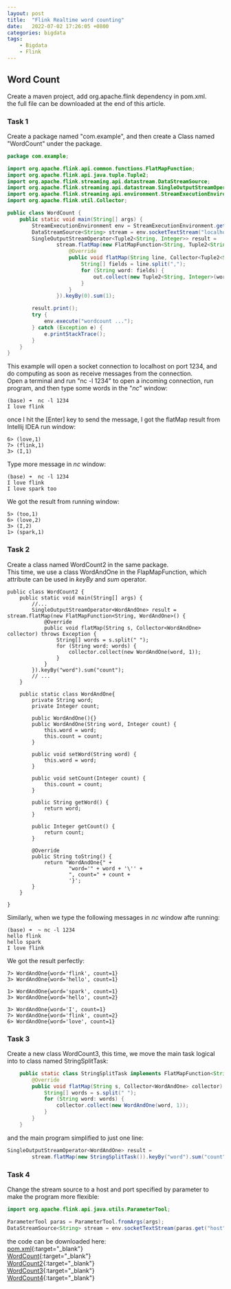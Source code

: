 ```yaml
---
layout: post
title:  "Flink Realtime word counting"
date:   2022-07-02 17:26:05 +0800
categories: bigdata
tags:
    - Bigdata
    - Flink
---
```


## Word Count 
Create a maven project, add org.apache.flink dependency in pom.xml.   
the full file can be downloaded at the end of this article.

### Task 1
Create a package named "com.example", and then create a Class named "WordCount" under the package.
```java
package com.example;

import org.apache.flink.api.common.functions.FlatMapFunction;
import org.apache.flink.api.java.tuple.Tuple2;
import org.apache.flink.streaming.api.datastream.DataStreamSource;
import org.apache.flink.streaming.api.datastream.SingleOutputStreamOperator;
import org.apache.flink.streaming.api.environment.StreamExecutionEnvironment;
import org.apache.flink.util.Collector;

public class WordCount {
    public static void main(String[] args) {
        StreamExecutionEnvironment env = StreamExecutionEnvironment.getExecutionEnvironment();
        DataStreamSource<String> stream = env.socketTextStream("localhost",1234);
        SingleOutputStreamOperator<Tuple2<String, Integer>> result =
                stream.flatMap(new FlatMapFunction<String, Tuple2<String, Integer>>() {
                    @Override
                    public void flatMap(String line, Collector<Tuple2<String, Integer>> out) throws Exception {
                        String[] fields = line.split(",");
                        for (String word: fields) {
                            out.collect(new Tuple2<String, Integer>(word, 1));
                        }
                    }
                }).keyBy(0).sum(1);

        result.print();
        try {
            env.execute("wordcount ...");
        } catch (Exception e) {
            e.printStackTrace();
        }
    }
}
```

This example will open a socket connection to localhost on port 1234, and do computing as soon as receive messages from the connection.  
Open a terminal and run "nc -l 1234" to open a incoming connection, run program, and then type some words in the "_nc_" window: 
```shell
(base) ➜  nc -l 1234
I love flink
```
once I hit the [Enter] key to send the message, I got the flatMap result from Intellij IDEA run window:
```shell
6> (love,1)
7> (flink,1)
3> (I,1)
```
Type more message in _nc_ window:
```shell
(base) ➜  nc -l 1234
I love flink
I love spark too
```
We got the result from running window:
```shell
5> (too,1)
6> (love,2)
3> (I,2)
1> (spark,1)
```


### Task 2
Create a class named WordCount2 in the same package.  
This time, we use a class WordAndOne in the FlapMapFunction, which attribute can be used in _keyBy_ and _sum_ operator. 
```shell
public class WordCount2 {
    public static void main(String[] args) {
        //...
        SingleOutputStreamOperator<WordAndOne> result = stream.flatMap(new FlatMapFunction<String, WordAndOne>() {
            @Override
            public void flatMap(String s, Collector<WordAndOne> collector) throws Exception {
                String[] words = s.split(" ");
                for (String word: words) {
                    collector.collect(new WordAndOne(word, 1));
                }
            }
        }).keyBy("word").sum("count");
        // ...
    }

    public static class WordAndOne{
        private String word;
        private Integer count;

        public WordAndOne(){}
        public WordAndOne(String word, Integer count) {
            this.word = word;
            this.count = count;
        }

        public void setWord(String word) {
            this.word = word;
        }

        public void setCount(Integer count) {
            this.count = count;
        }

        public String getWord() {
            return word;
        }

        public Integer getCount() {
            return count;
        }

        @Override
        public String toString() {
            return "WordAndOne{" +
                    "word='" + word + '\'' +
                    ", count=" + count +
                    '}';
        }
    }

}
```
Similarly, when we type the following messages in _nc_ window afte running: 
```shell
(base) ➜  ~ nc -l 1234
hello flink
hello spark
I love flink
```
We got the result perfectly:
```shell
7> WordAndOne{word='flink', count=1}
3> WordAndOne{word='hello', count=1}

1> WordAndOne{word='spark', count=1}
3> WordAndOne{word='hello', count=2}

3> WordAndOne{word='I', count=1}
7> WordAndOne{word='flink', count=2}
6> WordAndOne{word='love', count=1}
```


### Task 3
Create a new class WordCount3, this time, we move the main task logical into to class named StringSplitTask:
```java
    public static class StringSplitTask implements FlatMapFunction<String, WordAndOne>{
        @Override
        public void flatMap(String s, Collector<WordAndOne> collector) throws Exception {
            String[] words = s.split(" ");
            for (String word: words) {
                collector.collect(new WordAndOne(word, 1));
            }
        }
    }
```
and the main program simplified to just one line:
```java
SingleOutputStreamOperator<WordAndOne> result =
        stream.flatMap(new StringSplitTask()).keyBy("word").sum("count");
```


### Task 4
Change the stream source to a host and port specified by parameter to make the program more flexible:
```java
import org.apache.flink.api.java.utils.ParameterTool;

ParameterTool paras = ParameterTool.fromArgs(args);
DataStreamSource<String> stream = env.socketTextStream(paras.get("host"), paras.getInt("port"));
```

the code can be downloaded here:  
[pom.xml](/other/code/flinktasks/pom.xml){:target="_blank"}  
[WordCount](/other/code/flinktasks/src/main/java/com/example/WordCount.java){:target="_blank"}  
[WordCount2](/other/code/flinktasks/src/main/java/com/example/WordCount2.java){:target="_blank"}  
[WordCount3](/other/code/flinktasks/src/main/java/com/example/WordCount3.java){:target="_blank"}  
[WordCount4](/other/code/flinktasks/src/main/java/com/example/WordCount4.java){:target="_blank"}  
